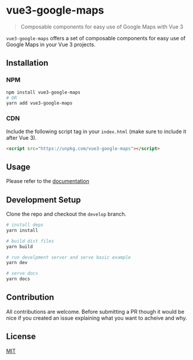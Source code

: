 # vue3-google-maps
> Composable components for easy use of Google Maps with Vue 3

`vue3-google-maps` offers a set of composable components for easy use of Google Maps in your Vue 3 projects.

## Installation

### NPM

```bash
npm install vue3-google-maps
# OR
yarn add vue3-google-maps
```

### CDN

Include the following script tag in your `index.html` (make sure to include it after Vue 3).

```html
<script src="https://unpkg.com/vue3-google-maps"></script>
```

## Usage
Please refer to the [documentation](https://focused-nobel-8968c7.netlify.app)

## Development Setup

Clone the repo and checkout the `develop` branch.

```sh
# install deps
yarn install

# build dist files
yarn build

# run develpment server and serve basic example
yarn dev

# serve docs
yarn docs
```

## Contribution
All contributions are welcome. Before submitting a PR though it would be nice if you created an issue explaining what you want to acheive and why.

## License
[MIT](http://opensource.org/licenses/MIT)

